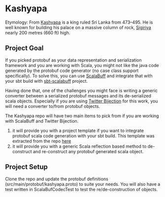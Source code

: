 # Kashyapa

Etymology: From [Kashyapa](http://en.wikipedia.org/wiki/Kashyapa_I_of_Anuradhapura) is a king ruled Sri Lanka from 473–495. He is well known for building his palace on a massive column of rock, [Sigiriya](http://en.wikipedia.org/wiki/Sigiriya) nearly 200 metres (660 ft) high.  

## Project Goal
If you picked protobuf as your data representation and serialization framework and you are working with Scala, you might not like the java code generated by the protobuf code generator (no case class support specifically). To solve this, you can use [ScalaBuff](https://github.com/SandroGrzicic/ScalaBuff) and integrate that with your sbt build with [sbt-scalabuff](https://github.com/sbt/sbt-scalabuff) project. 

Having done that, one of the challenges you might face is writing a generic converter between a serialized protobuf messages and its de-serialized scala objects. Especially if you are using [Twitter Bijection](https://github.com/twitter/bijection) for this work, you will need a converter to/from protobuf objects. 

The Kashyapa repo will have two main items to pick from if you are working with ScalaBuff and Twitter Bijection. 

<ol>
<li> it will provide you with a project template if you want to integrate protobuf scala code generation with your sbt build. This template was extracted from the repo <a href="https://github.com/jilen/srethink/tree/68fb6f8f4e4a0bdd3679519efba21768f61a1041">here</a>
<li> it will provide you with a generic Scala reflection based method to de-construct and re-construct any protobuf generated scala object.
</ol>

## Project Setup

Clone the repo and update the protobuf definitions (src/main/protobuf/kashyapa.proto) to suite your needs. You will also have a test written in ScalaBufCodecTest to test the re/de-construction of objects.

